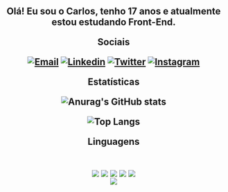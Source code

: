 <h2 align="center"> 
<div align="center">
  
Olá! Eu sou o Carlos, tenho 17 anos e atualmente estou estudando Front-End.

 
Sociais
<br>

  
[![Email](https://img.shields.io/badge/Gmail-D14836?style=for-the-badge&logo=gmail&logoColor=white)](mailto:ce501@gmail.com)
[![Linkedin](https://img.shields.io/badge/LinkedIn-0077B5?style=for-the-badge&logo=linkedin&logoColor=white)](https://www.linkedin.com/in/carlos-eduardo-arenhardt-scain-727bb7261/)
[![Twitter](https://img.shields.io/badge/Twitter-1DA1F2?style=for-the-badge&logo=twitter&logoColor=white)](https://twitter.com/eoCxrlosz_)
[![Instagram](https://img.shields.io/badge/Instagram-E4405F?style=for-the-badge&logo=instagram&logoColor=white)](https://www.instagram.com/eocxrlosz/)

Estatísticas

![Anurag's GitHub stats](https://github-readme-stats.vercel.app/api?username=eoCxrlosz&show_icons=true&theme=dracula)
  
![Top Langs](https://github-readme-stats.vercel.app/api/top-langs/?username=eoCxrlosz&hide_progress=false=html&layout=compact=true&theme=transparent)
  
Linguagens
<div style="display: inline_block"><br/>
  <img align="center" src="https://img.shields.io/badge/HTML-239120?style=for-the-badge&logo=html5&logoColor=white">
  <img align="center" src="https://img.shields.io/badge/CSS-239120?&style=for-the-badge&logo=css3&logoColor=white">
  <img align="center" src="https://img.shields.io/badge/JavaScript-F7DF1E?style=for-the-badge&logo=javascript&logoColor=black">
  <img align="center" src="https://img.shields.io/badge/Node.js-43853D?style=for-the-badge&logo=node.js&logoColor=white">
  <img align="center" src="https://img.shields.io/badge/TypeScript-007ACC?style=for-the-badge&logo=typescript&logoColor=white"> 
  </div>

   <img src="https://i.imgur.com/qf6T8FO.gif.gif">
